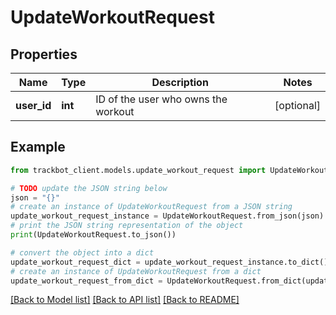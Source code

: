 # UpdateWorkoutRequest


## Properties

Name | Type | Description | Notes
------------ | ------------- | ------------- | -------------
**user_id** | **int** | ID of the user who owns the workout | [optional] 

## Example

```python
from trackbot_client.models.update_workout_request import UpdateWorkoutRequest

# TODO update the JSON string below
json = "{}"
# create an instance of UpdateWorkoutRequest from a JSON string
update_workout_request_instance = UpdateWorkoutRequest.from_json(json)
# print the JSON string representation of the object
print(UpdateWorkoutRequest.to_json())

# convert the object into a dict
update_workout_request_dict = update_workout_request_instance.to_dict()
# create an instance of UpdateWorkoutRequest from a dict
update_workout_request_from_dict = UpdateWorkoutRequest.from_dict(update_workout_request_dict)
```
[[Back to Model list]](../README.md#documentation-for-models) [[Back to API list]](../README.md#documentation-for-api-endpoints) [[Back to README]](../README.md)


